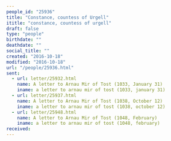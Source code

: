 ```yaml
---
people_id: "25936"
title: "Constance, countess of Urgell"
ititle: "constance, countess of urgell"
draft: false
type: "people"
birthdate: ""
deathdate: ""
social_title: ""
created: "2016-10-18"
modified: "2016-10-18"
url: "/people/25936.html"
sent:
  - url: letter/25932.html
    name: A letter to Arnau Mir of Tost (1033, January 31)
    iname: a letter to arnau mir of tost (1033, january 31)
  - url: letter/25937.html
    name: A letter to Arnau Mir of Tost (1038, October 12)
    iname: a letter to arnau mir of tost (1038, october 12)
  - url: letter/25948.html
    name: A letter to Arnau Mir of Tost (1048, February)
    iname: a letter to arnau mir of tost (1048, february)
received:
---
```

